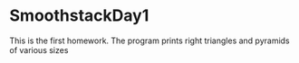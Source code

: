 # SmoothstackDay1

This is the first homework. The program prints right triangles and pyramids of various sizes
